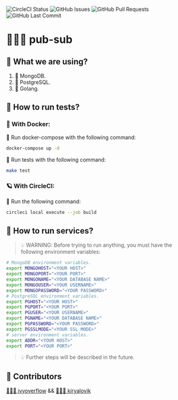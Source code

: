 ![CircleCI Status](https://img.shields.io/circleci/build/github/ivyoverflow/pub-sub/main?style=flat-square)
![GitHub Issues](https://img.shields.io/github/issues/ivyoverflow/pub-sub?style=flat-square)
![GitHub Pull Requests](https://img.shields.io/github/issues-pr/ivyoverflow/pub-sub?style=flat-square)
![GitHub Last Commit](https://img.shields.io/github/last-commit/ivyoverflow/pub-sub?style=flat-square)
# 🦹🏻‍♀️ pub-sub
## 🧪 What we are using?
1. 🍃 MongoDB.
2. 🐘 PostgreSQL.
3. 🐹 Golang.
## 📌 How to run tests?
### 🐳 With Docker:
🍨 Run docker-compose with the following command:
```bash
docker-compose up -d
```
🧁  Run tests with the following command:
```bash
make test
```
### 🪐 With CircleCI:
🍰  Run the following command:
```bash
circleci local execute --job build
```
## 📌 How to run services?

>💡 WARNING: Before trying to run anything, you must have the following environment variables:
```bash
# MongoDB environment variables.
export MONGOHOST="<YOUR HOST>"
export MONGOPORT="<YOUR PORT>"
export MONGONAME="<YOUR DATABASE NAME>"
export MONGOUSER="<YOUR USERNAME>"
export MONGOPASSWORD="<YOUR PASSWORD>"
# PostgreSQL environment variables.
export PGHOST="<YOUR HOST>"
export PGPORT="<YOUR PORT>"
export PGUSER="<YOUR USERNAME>"
export PGNAME="<YOUR DATABASE NAME>"
export PGPASSWORD="<YOUR PASSWORD>"
export PGSSLMODE="<YOUR SSL MODE>"
# server environment variables.
export ADDR="<YOUR HOST>"
export PORT="<YOUR PORT>"
```
> 💡 Further steps will be described in the future.
## 🚀 Contributors
[👨🏻‍🎓 ivyoverflow](https://github.com/ivyoverflow) &&  [👨🏻‍🚀 kiryalovik](https://github.com/kiryalovik)
